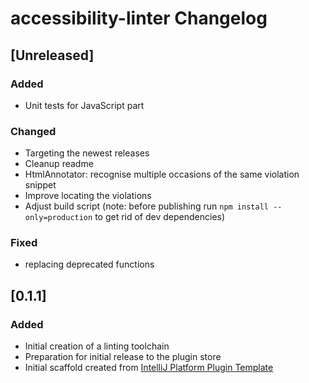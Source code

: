 <!-- Keep a Changelog guide -> https://keepachangelog.com -->

# accessibility-linter Changelog

## [Unreleased]
### Added
- Unit tests for JavaScript part

### Changed
- Targeting the newest releases
- Cleanup readme
- HtmlAnnotator: recognise multiple occasions of the same violation snippet
- Improve locating the violations
- Adjust build script (note: before publishing run `npm install --only=production` to get rid of dev dependencies)

### Fixed
- replacing deprecated functions

## [0.1.1]
### Added
- Initial creation of a linting toolchain
- Preparation for initial release to the plugin store
- Initial scaffold created from [IntelliJ Platform Plugin Template](https://github.com/JetBrains/intellij-platform-plugin-template)
